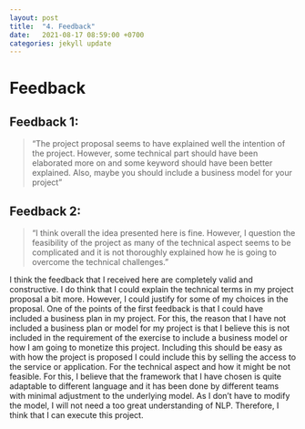 ```yaml
---
layout: post
title:  "4. Feedback"
date:   2021-08-17 08:59:00 +0700
categories: jekyll update
---
```

# Feedback

## Feedback 1:

>“The project proposal seems to have explained well the intention of the project. However, some technical part should have been elaborated more on and some keyword should have been better explained. Also, maybe you should include a business model for your project”

## Feedback 2:

>“I think overall the idea presented here is fine. However, I question the feasibility of the project as many of the technical aspect seems to be complicated and it is not thoroughly explained how he is going to overcome the technical challenges.”

I think the feedback that I received here are completely valid and constructive. I do think that I could explain the technical terms in my project proposal a bit more. However, I could justify for some of my choices in the proposal. One of the points of the first feedback is that I could have included a business plan in my project. For this, the reason that I have not included a business plan or model for my project is that I believe this is not included in the requirement of the exercise to include a business model or how I am going to monetize this project. Including this should be easy as with how the project is proposed I could include this by selling the access to the service or application. For the technical aspect and how it might be not feasible. For this, I believe that the framework that I have chosen is quite adaptable to different language and it has been done by different teams with minimal adjustment to the underlying model. As I don’t have to modify the model, I will not need a too great understanding of NLP. Therefore, I think that I can execute this project.
